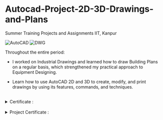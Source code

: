 # Autocad-Project-2D-3D-Drawings-and-Plans
Summer Training Projects and Assignments IIT, Kanpur

<div align="left">
  
![AutoCAD](https://img.shields.io/badge/AutoCAD-0089D6?style=for-the-badge&logo=auto-cad&logoColor=white)
![DWG](https://img.shields.io/badge/DWG-%23E34F26.svg?style=for-the-badge&logo=dwg&logoColor=blue)

</div>
Throughout the entire period:

- I worked on Industrial Drawings and learned how to draw Building Plans on a regular basis, which strengthened my practical approach to Equipment Designing.

- Learn how to use AutoCAD 2D and 3D to create, modify, and print drawings by using its features, commands, and techniques.
<br>
<details>
<summary> Certificate :</summary>
<br>
<img width="100%" src="certificate\AutoCAD-certificate-iit-kanpur\AutoCAD-certificate-iit-kanpur-1.png"/>
</details>

<br>
<details>
<summary>Project Certificate :</summary>
<br>
<img width="100%" src="certificate\project-certificate\project-certificate-1.png"/>
</details>


